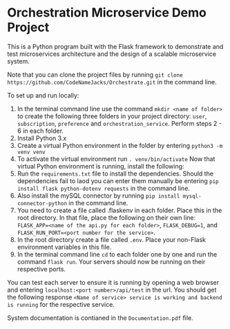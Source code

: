 # Orchestration Microservice Demo Project

This is a Python program built with the Flask framework to demonstrate and test microservices architecture and the design of a scalable microservice system.

Note that you can clone the project files by running `git clone https://github.com/CodeNameJacks/Orchestrate.git` in the command line.

To set up and run locally:
1. In the terminal command line use the command `mkdir <name of folder>` to create the following three folders in your project directory: `user`, `subscription`, `preference` and `orchestration_service`.
Perform steps 2 - 6 in each folder.
2. Install Python 3.x
3. Create a virtual Python environment in the folder by entering `python3 -m venv venv`
4. To activate the virtual environment run `. venv/bin/activate` Now that virtual Python environment is running, install the following:
5. Run the `requirements.txt` file to install the dependencies. Should the dependencies fail to laod you can enter them manually be entering `pip install flask python-dotenv requests` in the command line.
6. Also install the mySQL connector by running `pip install mysql-connector-python` in the command line.
7. You need to create a file called .flaskenv in each folder. Place this in the root directory. In that file, place the following on their own line: `FLASK_APP=<name of the api.py for each folder>`,  `FLASK_DEBUG=1`, and `FLASK_RUN_PORT=<port number for the service>`.
8. In the root directory create a file called `.env`. Place your non-Flask environment variables in this file.
9. In the terminal command line `cd` to each folder one by one and run the command `flask run`. Your servers should now be running on their respective ports.

You can test each server to ensure it is running by opening a web browser and entering `localhost:<port number>/api/test` in the url. You should get the following response `<Name of service> service is working and backend is running` for the respective service.

System documentation is contianed in the `Documentation.pdf` file.

